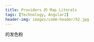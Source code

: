 ```yaml
---
title: Providers 的 Map Literals
tags: [Technology, Angular2]
header-img: images/comm-header/h2.jpg
---
```


的发色粉